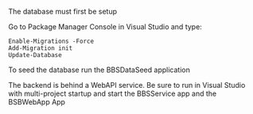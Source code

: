 The database must first be setup

Go to Package Manager Console in Visual Studio and type:

    Enable-Migrations -Force
    Add-Migration init
    Update-Database
    
To seed the database run the BBSDataSeed application

The backend is behind a WebAPI service.  Be sure to run in Visual Studio with multi-project startup and start the BBSService app and the BSBWebApp App
